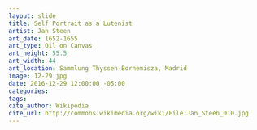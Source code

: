```yaml
---
layout: slide
title: Self Portrait as a Lutenist
artist: Jan Steen
art_date: 1652-1655
art_type: Oil on Canvas
art_height: 55.5
art_width: 44
art_location: Sammlung Thyssen-Bornemisza, Madrid
image: 12-29.jpg
date: 2016-12-29 12:00:00 -05:00
categories:
tags:
cite_author: Wikipedia
cite_url: http://commons.wikimedia.org/wiki/File:Jan_Steen_010.jpg
---
```


